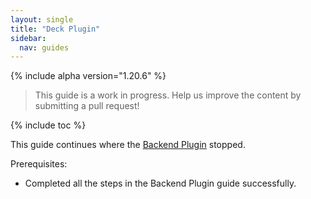 ```yaml
---
layout: single
title: "Deck Plugin"
sidebar:
  nav: guides
---
```


{% include alpha version="1.20.6" %}
> This guide is a work in progress. Help us improve the content by submitting a pull request!

{% include toc %}

This guide continues where the [Backend Plugin](/guides/developer/plugin-creators/test/backend-plugin/) stopped.

Prerequisites:

* Completed all the steps in the Backend Plugin guide successfully.

